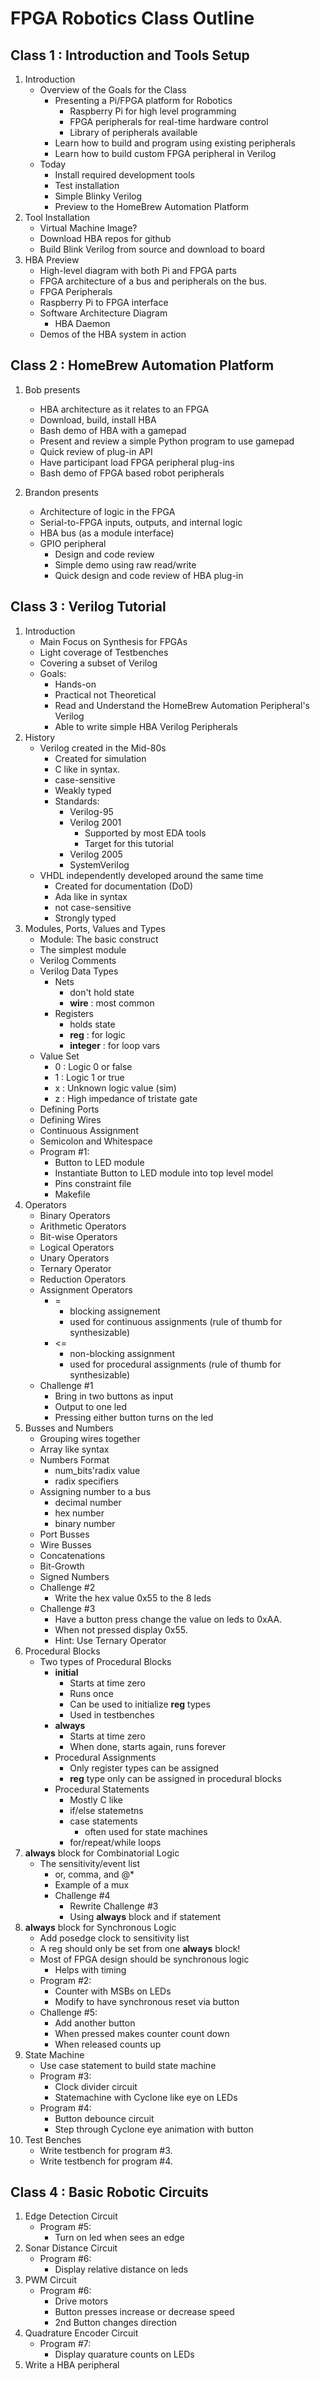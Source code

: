 # FPGA Robotics Class Outline

## Class 1 : Introduction and Tools Setup

1. Introduction
    * Overview of the Goals for the Class
        * Presenting a Pi/FPGA platform for Robotics
            * Raspberry Pi for high level programming
            * FPGA peripherals for real-time hardware control
            * Library of peripherals available
        * Learn how to build and program using existing peripherals
        * Learn how to build custom FPGA peripheral in Verilog
    * Today
        * Install required development tools
        * Test installation
        * Simple Blinky Verilog
        * Preview to the HomeBrew Automation Platform
2. Tool Installation
    * Virtual Machine Image?
    * Download HBA repos for github
    * Build Blink Verilog from source and download to board
3. HBA Preview
    * High-level diagram with both Pi and FPGA parts
    * FPGA architecture of a bus and peripherals on the bus.
    * FPGA Peripherals
    * Raspberry Pi to FPGA interface
    * Software Architecture Diagram
        * HBA Daemon
    * Demos of the HBA system in action

## Class 2 : HomeBrew Automation Platform

1. Bob presents
    * HBA architecture as it relates to an FPGA
    * Download, build, install HBA
    * Bash demo of HBA with a gamepad
    * Present and review a simple Python program to use gamepad
    * Quick review of plug-in API
    * Have participant load FPGA peripheral plug-ins
    * Bash demo of FPGA based robot peripherals

2. Brandon presents
    * Architecture of logic in the FPGA
    * Serial-to-FPGA inputs, outputs, and internal logic
    * HBA bus (as a module interface)
    * GPIO peripheral
        * Design and code review
        * Simple demo using raw read/write
        * Quick design and code review of HBA plug-in

## Class 3 : Verilog Tutorial

1. Introduction
    * Main Focus on Synthesis for FPGAs
    * Light coverage of Testbenches
    * Covering a subset of Verilog
    * Goals:
        * Hands-on
        * Practical not Theoretical
        * Read and Understand the HomeBrew Automation Peripheral's Verilog
        * Able to write simple HBA Verilog Peripherals
2. History
    * Verilog created in the Mid-80s
        * Created for simulation
        * C like in syntax.
        * case-sensitive
        * Weakly typed
        * Standards:
            * Verilog-95
            * Verilog 2001
                * Supported by most EDA tools
                * Target for this tutorial
            * Verilog 2005
            * SystemVerilog
    * VHDL independently developed around the same time
        * Created for documentation (DoD)
        * Ada like in syntax
        * not case-sensitive
        * Strongly typed
3. Modules, Ports, Values and Types
    * Module: The basic construct
    * The simplest module
    * Verilog Comments
    * Verilog Data Types
        * Nets
            * don't hold state
            * __wire__ : most common
        * Registers
            * holds state
            * __reg__ : for logic
            * __integer__ : for loop vars
    * Value Set
        * 0 : Logic 0 or false
        * 1 : Logic 1 or true
        * x : Unknown logic value (sim)
        * z : High impedance of tristate gate
    * Defining Ports
    * Defining Wires
    * Continuous Assignment
    * Semicolon and Whitespace
    * Program #1:
        * Button to LED module
        * Instantiate Button to LED module into top level model
        * Pins constraint file
        * Makefile
4. Operators
    * Binary Operators
    * Arithmetic Operators
    * Bit-wise Operators
    * Logical Operators
    * Unary Operators
    * Ternary Operator
    * Reduction Operators
    * Assignment Operators
        * =
            * blocking assignement
            * used for continuous assignments (rule of thumb for synthesizable)
        * <=
            * non-blocking assignment
            * used for procedural assignments (rule of thumb for synthesizable)
    * Challenge #1
        * Bring in two buttons as input
        * Output to one led
        * Pressing either button turns on the led
5. Busses and Numbers
    * Grouping wires together
    * Array like syntax
    * Numbers Format
        * num_bits'radix value
        * radix specifiers
    * Assigning number to a bus
        * decimal number
        * hex number
        * binary number
    * Port Busses
    * Wire Busses
    * Concatenations
    * Bit-Growth
    * Signed Numbers
    * Challenge #2
        * Write the hex value 0x55 to the 8 leds
    * Challenge #3
        * Have a button press change the value on leds to 0xAA.
        * When not pressed display 0x55.
        * Hint: Use Ternary Operator
6. Procedural Blocks
    *  Two types of Procedural Blocks
        * __initial__
            * Starts at time zero
            * Runs once
            * Can be used to initialize __reg__ types
            * Used in testbenches
        * __always__
            * Starts at time zero
            * When done, starts again, runs forever
        * Procedural Assignments
            * Only register types can be assigned
            * __reg__ type only can be assigned in procedural blocks
        * Procedural Statements
            * Mostly C like
            * if/else statemetns
            * case statements
                * often used for state machines
            * for/repeat/while loops
7. __always__ block for Combinatorial Logic
    * The sensitivity/event list
        * or, comma, and @*
        * Example of a mux
        * Challenge #4
            * Rewrite Challenge #3
            * Using __always__ block and if statement
8. __always__ block for Synchronous Logic
    * Add posedge clock to sensitivity list
    * A reg should only be set from one __always__ block!
    * Most of FPGA design should be synchronous logic
        * Helps with timing
    * Program #2:
        * Counter with MSBs on LEDs
        * Modify to have synchronous reset via button
    * Challenge #5:
        * Add another button
        * When pressed makes counter count down
        * When released counts up
9. State Machine
    * Use case statement to build state machine
    * Program #3:
        * Clock divider circuit
        * Statemachine with Cyclone like eye on LEDs
    * Program #4:
        * Button debounce circuit
        * Step through Cyclone eye animation with button
10. Test Benches
    * Write testbench for program #3.
    * Write testbench for program #4.

## Class 4 : Basic Robotic Circuits

1. Edge Detection Circuit
    * Program #5:
        * Turn on led when sees an edge
2. Sonar Distance Circuit
    * Program #6:
        * Display relative distance on leds
3. PWM Circuit
    * Program #6:
        * Drive motors
        * Button presses increase or decrease speed
        * 2nd Button changes direction
4. Quadrature Encoder Circuit
    * Program #7:
        * Display quarature counts on LEDs
5. Write a HBA peripheral

